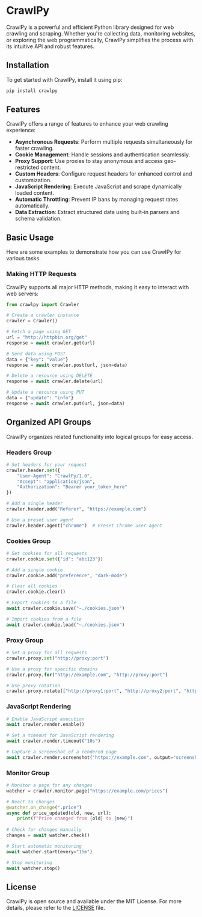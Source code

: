 # CrawlPy
CrawlPy is a powerful and efficient Python library designed for web crawling and scraping. Whether you're collecting data, monitoring websites, or exploring the web programmatically, CrawlPy simplifies the process with its intuitive API and robust features.

## Installation
To get started with CrawlPy, install it using pip:
```bash
pip install crawlpy
```

## Features
CrawlPy offers a range of features to enhance your web crawling experience:
- **Asynchronous Requests**: Perform multiple requests simultaneously for faster crawling.
- **Cookie Management**: Handle sessions and authentication seamlessly.
- **Proxy Support**: Use proxies to stay anonymous and access geo-restricted content.
- **Custom Headers**: Configure request headers for enhanced control and customization.
- **JavaScript Rendering**: Execute JavaScript and scrape dynamically loaded content.
- **Automatic Throttling**: Prevent IP bans by managing request rates automatically.
- **Data Extraction**: Extract structured data using built-in parsers and schema validation.

## Basic Usage
Here are some examples to demonstrate how you can use CrawlPy for various tasks.

### Making HTTP Requests
CrawlPy supports all major HTTP methods, making it easy to interact with web servers:
```python
from crawlpy import Crawler

# Create a crawler instance
crawler = Crawler()

# Fetch a page using GET
url = "http://httpbin.org/get"
response = await crawler.get(url)

# Send data using POST
data = {"key": "value"}
response = await crawler.post(url, json=data)

# Delete a resource using DELETE
response = await crawler.delete(url)

# Update a resource using PUT
data = {"update": "info"}
response = await crawler.put(url, json=data)
```

## Organized API Groups
CrawlPy organizes related functionality into logical groups for easy access.

### Headers Group
```python
# Set headers for your request
crawler.header.set({
    "User-Agent": "CrawlPy/1.0",
    "Accept": "application/json",
    "Authorization": "Bearer your_token_here"
})

# Add a single header
crawler.header.add("Referer", "https://example.com")

# Use a preset user agent
crawler.header.agent("chrome")  # Preset Chrome user agent
```

### Cookies Group
```python
# Set cookies for all requests
crawler.cookie.set({"id": "abc123"})

# Add a single cookie
crawler.cookie.add("preference", "dark-mode")

# Clear all cookies
crawler.cookie.clear()

# Export cookies to a file
await crawler.cookie.save("~./cookies.json")

# Import cookies from a file
await crawler.cookie.load("~./cookies.json")
```

### Proxy Group
```python
# Set a proxy for all requests
crawler.proxy.set("http://proxy:port")

# Use a proxy for specific domains
crawler.proxy.for("http://example.com", "http://proxy:port")

# Use proxy rotation
crawler.proxy.rotate(["http://proxy1:port", "http://proxy2:port", "http://proxy3:port"])
```

### JavaScript Rendering
```python
# Enable JavaScript execution
await crawler.render.enable()

# Set a timeout for JavaScript rendering
await crawler.render.timeout("10s")

# Capture a screenshot of a rendered page
await crawler.render.screenshot("https://example.com", output="screenshot.png")
```

### Monitor Group
```python
# Monitor a page for any changes
watcher = crawler.monitor.page("https://example.com/prices")

# React to changes
@watcher.on_change(".price")
async def price_updated(old, new, url):
    print(f"Price changed from {old} to {new}")
    
# Check for changes manually
changes = await watcher.check()

# Start automatic monitoring
await watcher.start(every="15m")

# Stop monitoring
await watcher.stop()
```

## License
CrawlPy is open source and available under the MIT License. For more details, please refer to the [LICENSE](LICENSE) file.

